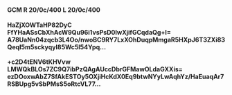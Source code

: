 #### GCM R 20/0c/400 L 20/0c/400
**HaZjXOWTaHP82DyC**<br/>**FfYHaASsCbXhAcW9Qu96i1vsPsD0lwXjifGCqdaQg+I=**<br/>**A78UaNn04zqcb3L4Oo/nwoBC9RY7LxXOhDuqpMmgaR5HXpJ6T3ZXi83QeqI5m5sckyqyI85Wc5l54Ypq...**<br/><br/>
**+c2D4tENV6tKHVvw**<br/>**LMWQkBLOs7ZC9Q7ibPzQAgAUccDbrGFMawOLdaGXXis=**<br/>**ezDOoxwAbZ7SfAkESTOy5OXjiHcKdX0Eq9btwNYyLwAqhYz/HaEuaqAr7RSBUpg5vSbPMsS5oRtcVL77...**